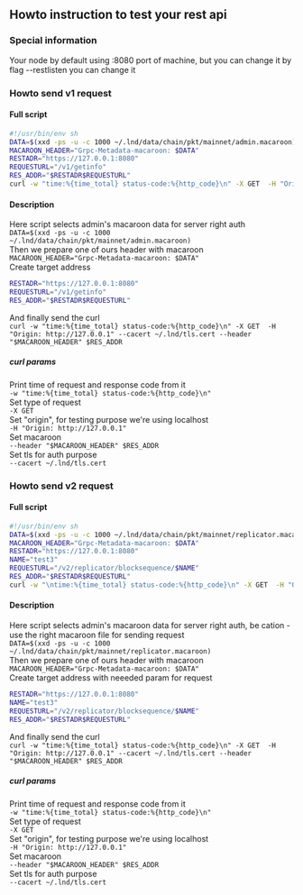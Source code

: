 ## Howto instruction to test your rest api
### Special information
Your node by default using :8080 port of machine, but you can change it by flag --restlisten you can change it
### Howto send v1 request
#### Full script
```bash
#!/usr/bin/env sh
DATA=$(xxd -ps -u -c 1000 ~/.lnd/data/chain/pkt/mainnet/admin.macaroon) #readonly.macaroon admin.macaroon
MACAROON_HEADER="Grpc-Metadata-macaroon: $DATA"
RESTADR="https://127.0.0.1:8080"
REQUESTURL="/v1/getinfo"
RES_ADDR="$RESTADR$REQUESTURL"
curl -w "time:%{time_total} status-code:%{http_code}\n" -X GET  -H "Origin: http://127.0.0.1" --cacert ~/.lnd/tls.cert --header "$MACAROON_HEADER" $RES_ADDR 
```
#### Description
Here script selects admin's macaroon data for server right auth  
`DATA=$(xxd -ps -u -c 1000 ~/.lnd/data/chain/pkt/mainnet/admin.macaroon)`  
Then we prepare one of ours header with macaroon   
`MACAROON_HEADER="Grpc-Metadata-macaroon: $DATA"`  
Create target address 
```bash
RESTADR="https://127.0.0.1:8080"  
REQUESTURL="/v1/getinfo"  
RES_ADDR="$RESTADR$REQUESTURL"
```
And finally send the curl  
`curl -w "time:%{time_total} status-code:%{http_code}\n" -X GET  -H "Origin: http://127.0.0.1" --cacert ~/.lnd/tls.cert --header "$MACAROON_HEADER" $RES_ADDR`  
##### curl params
Print time of request and response code from it  
`-w "time:%{time_total} status-code:%{http_code}\n"`  
Set type of request  
`-X GET`  
Set "origin", for testing purpose we're using localhost  
`-H "Origin: http://127.0.0.1"`  
Set macaroon  
`--header "$MACAROON_HEADER" $RES_ADDR`  
Set tls for auth purpose  
`--cacert ~/.lnd/tls.cert`

### Howto send v2 request
#### Full script
```bash
#!/usr/bin/env sh
DATA=$(xxd -ps -u -c 1000 ~/.lnd/data/chain/pkt/mainnet/replicator.macaroon)  #readonly.macaroon admin.macaroon
MACAROON_HEADER="Grpc-Metadata-macaroon: $DATA"
RESTADR="https://127.0.0.1:8080"
NAME="test3"
REQUESTURL="/v2/replicator/blocksequence/$NAME"
RES_ADDR="$RESTADR$REQUESTURL"
curl -w "\ntime:%{time_total} status-code:%{http_code}\n" -X GET  -H "Origin: http://127.0.0.1" --cacert ~/.lnd/tls.cert --header "$MACAROON_HEADER" $RES_ADDR 
```
#### Description
Here script selects admin's macaroon data for server right auth, be cation - use the right macaroon file for sending request  
`DATA=$(xxd -ps -u -c 1000 ~/.lnd/data/chain/pkt/mainnet/replicator.macaroon) `  
Then we prepare one of ours header with macaroon   
`MACAROON_HEADER="Grpc-Metadata-macaroon: $DATA"`  
Create target address with neeeded param for request
```bash
RESTADR="https://127.0.0.1:8080"
NAME="test3"
REQUESTURL="/v2/replicator/blocksequence/$NAME"
RES_ADDR="$RESTADR$REQUESTURL"
```
And finally send the curl  
`curl -w "time:%{time_total} status-code:%{http_code}\n" -X GET  -H "Origin: http://127.0.0.1" --cacert ~/.lnd/tls.cert --header "$MACAROON_HEADER" $RES_ADDR`
##### curl params
Print time of request and response code from it  
`-w "time:%{time_total} status-code:%{http_code}\n"`  
Set type of request  
`-X GET`  
Set "origin", for testing purpose we're using localhost  
`-H "Origin: http://127.0.0.1"`  
Set macaroon  
`--header "$MACAROON_HEADER" $RES_ADDR`  
Set tls for auth purpose  
`--cacert ~/.lnd/tls.cert`
